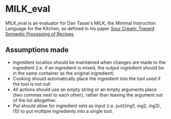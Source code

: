 MILK_eval
=========

MILK_eval is an evaluator for Dan Tasse's MILK, the Minimal Instruction Language for the Kitchen, as defined in his paper [Sour Cream: Toward Semantic Processing of Recipes](https://www.cs.cmu.edu/~nasmith/papers/tasse+smith.tr08.pdf).

Assumptions made
----------------

* Ingredient location should be maintained when changes are made to the ingredient (i.e. if an ingredient is mixed, the output ingredient should be in the same container as the original ingredient)
* Cooking should automatically place the ingredient into the tool used if the tool is not null
* All actions should use an empty string or an empty arguments place (two commas next to each other), rather than leaving the argument out of the list altogether.
* Put should allow for ingredient sets as input (i.e. put({ing1, ing2, ing3}, t1)) to put multiple ingredients into a single tool.
